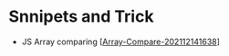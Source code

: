 # Snnipets and Trick

- JS Array comparing [[Array-Compare-202112141638]]


[//begin]: # "Autogenerated link references for markdown compatibility"
[Array-Compare-202112141638]: Array-Compare-202112141638 "Array Compare 202112141638"
[//end]: # "Autogenerated link references"
